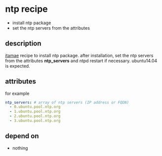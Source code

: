 ntp recipe
===
- install ntp package
- set the ntp servers from the attributes

## description
[itamae](https://github.com/itamae-kitchen/itamae "itamae") recipe to install ntp package.
after installation, set the ntp servers from the attributes **ntp_servers** and ntpd restart if necessary.
ubuntu14.04 is expected.

## attributes
for example
``` yaml
ntp_servers: # array of ntp servers (IP address or FQDN)
  - 0.ubuntu.pool.ntp.org
  - 1.ubuntu.pool.ntp.org
  - 2.ubuntu.pool.ntp.org
  - 3.ubuntu.pool.ntp.org
```

## depend on
- nothing
